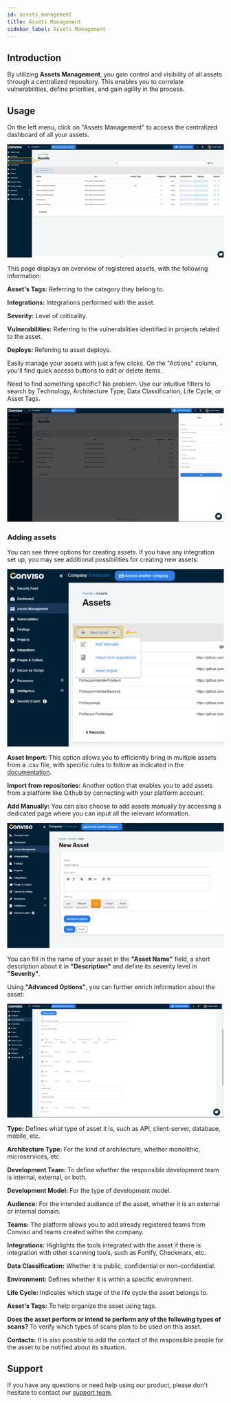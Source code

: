 ```yaml
---
id: assets_management
title: Assets Management
sidebar_label: Assets Management
---
```


## Introduction

By utilizing **Assets Management**, you gain control and visibility of all assets through a centralized repository. This enables you to correlate vulnerabilities, define priorities, and gain agility in the process.

## Usage

On the left menu, click on "Assets Management" to access the centralized dashboard of all your assets.

<div style={{textAlign: 'center'}}>

![img](../../static/img/assets_management-img1.png)

</div>

This page displays an overview of registered assets, with the following information:

**Asset's Tags:** Referring to the category they belong to.

**Integrations:** Integrations performed with the asset.

**Severity:** Level of criticality.

**Vulnerabilities:** Referring to the vulnerabilities identified in projects related to the asset.

**Deploys:** Referring to asset deploys.

Easily manage your assets with just a few clicks. On the "Actions" column, you'll find quick access buttons to edit or delete items. 

Need to find something specific? No problem. Use our intuitive filters to search by Technology, Architecture Type, Data Classification, Life Cycle, or Asset Tags.

<div style={{textAlign: 'center'}}>

![img](../../static/img/assets_management-img2.png)

</div>

### Adding assets

You can see three options for creating assets. If you have any integration set up, you may see additional possibilities for creating new assets:

<div style={{textAlign: 'center'}}>

![img](../../static/img/assets_management-img3.png)

</div>

**Asset Import:** This option allows you to efficiently bring in multiple assets from a .csv file, with specific rules to follow as indicated in the [documentation](../general/assets_import).

**Import from repositories:** Another option that enables you to add assets from a platform like Github by connecting with your platform account.

**Add Manually:** You can also choose to add assets manually by accessing a dedicated page where you can input all the relevant information.

<div style={{textAlign: 'center'}}>

![img](../../static/img/assets_management-img4.png)

</div>


You can fill in the name of your asset in the **"Asset Name"** field, a short description about it in **"Description"** and define its severity level in **"Severity"**.

Using **"Advanced Options"**, you can further enrich information about the asset:

<div style={{textAlign: 'center'}}>

![img](../../static/img/assets_management-img5.png)

</div>

**Type:** Defines what type of asset it is, such as API, client-server, database, mobile, etc.

**Architecture Type:** For the kind of architecture, whether monolithic, microservices, etc.

**Development Team:** To define whether the responsible development team is internal, external, or both.

**Development Model:** For the type of development model.

**Audience:** For the intended audience of the asset, whether it is an external or internal domain.

**Teams:** The platform allows you to add already registered teams from Conviso and teams created within the company.

**Integrations:** Highlights the tools integrated with the asset if there is integration with other scanning tools, such as Fortify, Checkmarx, etc.

**Data Classification:** Whether it is public, confidential or non-confidential.

**Environment:** Defines whether it is within a specific environment.

**Life Cycle:** Indicates which stage of the life cycle the asset belongs to.

**Asset's Tags:** To help organize the asset using tags.

**Does the asset perform or intend to perform any of the following types of scans?** To verify which types of scans plan to be used on this asset.

**Contacts:** It is also possible to add the contact of the responsible people for the asset to be notified about its situation.

## Support
If you have any questions or need help using our product, please don't hesitate to contact our [support team](support@convisoappsec.com).